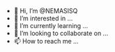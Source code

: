 - 👋 Hi, I’m @NEMASISQ
- 👀 I’m interested in ...
- 🌱 I’m currently learning ...
- 💞️ I’m looking to collaborate on ...
- 📫 How to reach me ...

<!---
NEMASISQ/NEMASISQ is a ✨ special ✨ repository because its `README.md` (this file) appears on your GitHub profile.
You can click the Preview link to take a look at your changes.
--->
